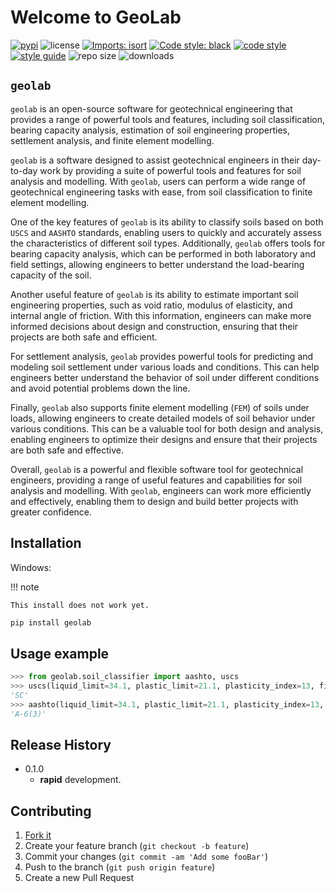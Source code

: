 # Welcome to GeoLab

[![pypi](https://img.shields.io/badge/PyPi-Pato546-blue?style=flat-square&logo=pypi&logoColor=white)](https://pypi.org/user/Pato546/)
![license](https://img.shields.io/pypi/l/geolab?style=flat-square)
[![Imports: isort](https://img.shields.io/badge/%20imports-isort-%231674b1?style=flat-square&labelColor=ef8336)](https://pycqa.github.io/isort/)
[![Code style: black](https://img.shields.io/badge/code%20style-black-000000.svg?style=flat-square)](https://github.com/psf/black)
[![code style](https://img.shields.io/badge/code%20formatter-docformatter-fedcba.svg?style=flat-square)](https://github.com/PyCQA/docformatter)
[![style guide](https://img.shields.io/badge/%20style-google-3666d6.svg?style=flat-square)](https://google.github.io/styleguide/pyguide.html#s3.8-comments-and-docstrings)
![repo size](https://img.shields.io/github/repo-size/patrickboateng/geolab?style=flat-square&labelColor=ef8336)
![downloads](https://img.shields.io/pypi/dm/geolab?style=flat-square)

## `geolab`

`geolab` is an open-source software for geotechnical engineering that provides a range of powerful tools and features, including soil classification, bearing capacity analysis, estimation of soil engineering properties, settlement analysis, and finite element modelling.

`geolab` is a software designed to assist geotechnical engineers in their day-to-day work by providing a suite of powerful tools and features for soil analysis and modelling. With `geolab`, users can perform a wide range of geotechnical engineering tasks with ease, from soil classification to finite element modelling.

One of the key features of `geolab` is its ability to classify soils based on both `USCS` and `AASHTO` standards, enabling users to quickly and accurately assess the characteristics of different soil types. Additionally, `geolab` offers tools for bearing capacity analysis, which can be performed in both laboratory and field settings, allowing engineers to better understand the load-bearing capacity of the soil.

Another useful feature of `geolab` is its ability to estimate important soil engineering properties, such as void ratio, modulus of elasticity, and internal angle of friction. With this information, engineers can make more informed decisions about design and construction, ensuring that their projects are both safe and efficient.

For settlement analysis, `geolab` provides powerful tools for predicting and modeling soil settlement under various loads and conditions. This can help engineers better understand the behavior of soil under different conditions and avoid potential problems down the line.

Finally, `geolab` also supports finite element modelling (`FEM`) of soils under loads, allowing engineers to create detailed models of soil behavior under various conditions. This can be a valuable tool for both design and analysis, enabling engineers to optimize their designs and ensure that their projects are both safe and effective.

Overall, `geolab` is a powerful and flexible software tool for geotechnical engineers, providing a range of useful features and capabilities for soil analysis and modelling. With `geolab`, engineers can work more efficiently and effectively, enabling them to design and build better projects with greater confidence.

## Installation

Windows:

!!! note

    This install does not work yet.

```sh
pip install geolab
```

## Usage example

```py
>>> from geolab.soil_classifier import aashto, uscs
>>> uscs(liquid_limit=34.1, plastic_limit=21.1, plasticity_index=13, fines=47.88, sand=37.84, gravels=14.28)
'SC'
>>> aashto(liquid_limit=34.1, plastic_limit=21.1, plasticity_index=13, fines=47.88)
'A-6(3)'

```

<!-- ## Development setup

Describe how to install all development dependencies and how to run an automated test-suite of some kind. Potentially do this for multiple platforms.

```sh
make install
npm test
``` -->

## Release History

- 0.1.0
  - **rapid** development.

## Contributing

1. [Fork it](https://github.com/patrickboateng/geolab/fork)
2. Create your feature branch (`git checkout -b feature`)
3. Commit your changes (`git commit -am 'Add some fooBar'`)
4. Push to the branch (`git push origin feature`)
5. Create a new Pull Request
